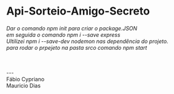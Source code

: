 # Api-Sorteio-Amigo-Secreto
<h6 style="cursor:pointer">
Dar o comando <i>npm init</i> para criar o package.JSON <br>
em seguida o comando <i>npm i --save express</i><br>
Ultilizei <i>npm i --save-dev nodemon</i> nas dependência do projeto.<br>
para rodar o prpejeto na pasta srco comando<i> npm start </i>
</h6>
<br> --- <br>
Fábio Cypriano <br>
Mauricio Dias
